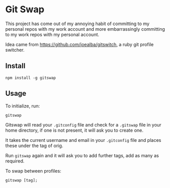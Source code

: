 # Git Swap

This project has come out of my annoying habit of committing to my personal repos with my work account and more embarrassingly committing to my work repos with my personal account.

Idea came from <a href="https://github.com/joealba/gitswitch">https://github.com/joealba/gitswitch</a>, a ruby git profile switcher.

## Install

    npm install -g gitswap

## Usage

To initialize, run:

    gitswap

Gitswap will read your `.gitconfig` file and check for a `.gitswap` file in your home directory, if one is not present, it will ask you to create one.

It takes the current username and email in your `.gitconfig` file and places these under the tag of orig.

Run `gitswap` again and it will ask you to add further tags, add as many as required.

To swap between profiles:

    gitswap [tag];